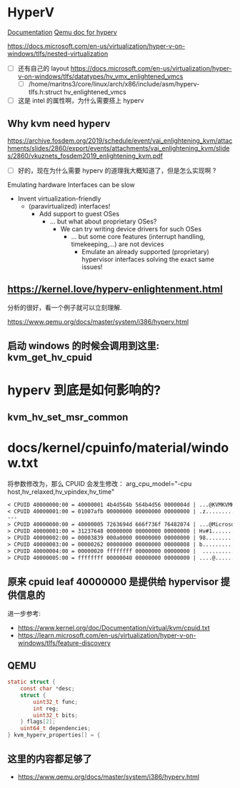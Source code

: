 # HyperV
[Documentation](https://docs.microsoft.com/en-us/virtualization/hyper-v-on-windows/about/)
[Qemu doc for hyperv](https://github.com/qemu/qemu/blob/master/docs/hyperv.txt)


https://docs.microsoft.com/en-us/virtualization/hyper-v-on-windows/tlfs/nested-virtualization

- [ ] 还有自己的 layout https://docs.microsoft.com/en-us/virtualization/hyper-v-on-windows/tlfs/datatypes/hv_vmx_enlightened_vmcs
    - [ ] /home/maritns3/core/linux/arch/x86/include/asm/hyperv-tlfs.h:struct hv_enlightened_vmcs

- [ ] 这是 intel 的属性啊，为什么需要搭上 hyperv

## Why kvm need hyperv
https://archive.fosdem.org/2019/schedule/event/vai_enlightening_kvm/attachments/slides/2860/export/events/attachments/vai_enlightening_kvm/slides/2860/vkuznets_fosdem2019_enlightening_kvm.pdf

- [ ] 好的，现在为什么需要 hyperv 的道理我大概知道了，但是怎么实现啊 ?

Emulating hardware Interfaces can be slow
- Invent virtualization-friendly
  - (paravirtualized) interfaces!
    - Add support to guest OSes
      - ... but what about proprietary OSes?
        - We can try writing device drivers for such OSes
          - ... but some core features (interrupt handling, timekeeping,...) are not devices
            - Emulate an already supported (proprietary) hypervisor interfaces solving the exact same issues!

## https://kernel.love/hyperv-enlightenment.html
分析的很好，看一个例子就可以立刻理解.

https://www.qemu.org/docs/master/system/i386/hyperv.html

## 启动 windows 的时候会调用到这里: kvm_get_hv_cpuid

# hyperv 到底是如何影响的?

## kvm_hv_set_msr_common


# docs/kernel/cpuinfo/material/window.txt
将参数修改为，那么 CPUID 会发生修改：
arg_cpu_model="-cpu host,hv_relaxed,hv_vpindex,hv_time"
```txt
< CPUID 40000000:00 = 40000001 4b4d564b 564b4d56 0000004d | ...@KVMKVMKVM...
< CPUID 40000001:00 = 01007afb 00000000 00000000 00000000 | .z..............
---
> CPUID 40000000:00 = 40000005 7263694d 666f736f 76482074 | ...@Microsoft Hv
> CPUID 40000001:00 = 31237648 00000000 00000000 00000000 | Hv#1............
> CPUID 40000002:00 = 00003839 000a0000 00000000 00000000 | 98..............
> CPUID 40000003:00 = 00000262 00000000 00000000 00000008 | b...............
> CPUID 40000004:00 = 00000020 ffffffff 00000000 00000000 |  ...............
> CPUID 40000005:00 = ffffffff 00000040 00000000 00000000 | ....@...........
```

## 原来 cpuid leaf 40000000 是提供给 hypervisor 提供信息的

进一步参考:
- https://www.kernel.org/doc/Documentation/virtual/kvm/cpuid.txt
- https://learn.microsoft.com/en-us/virtualization/hyper-v-on-windows/tlfs/feature-discovery

## QEMU
```c
static struct {
    const char *desc;
    struct {
        uint32_t func;
        int reg;
        uint32_t bits;
    } flags[2];
    uint64_t dependencies;
} kvm_hyperv_properties[] = {
```

## 这里的内容都足够了
- https://www.qemu.org/docs/master/system/i386/hyperv.html
